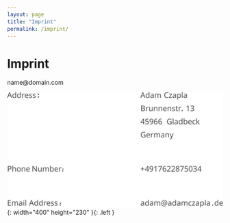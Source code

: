 ```yaml
---
layout: page
title: "Imprint"
permalink: /imprint/
---
```


# Imprint

<span style="unicode-bidi: bidi-override; direction: rtl;">moc.niamod@eman</span>

![](/assets/images/imprint.svg){: width="400" height="230" }{: .left }

